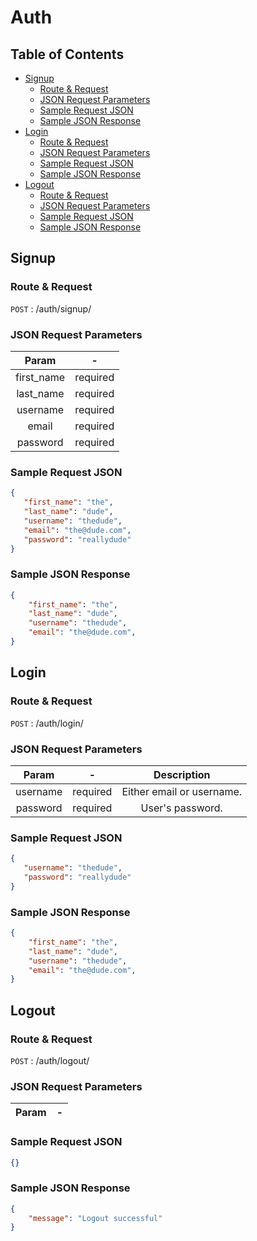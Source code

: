 # Auth <!-- omit in toc -->

## Table of Contents <!-- omit in toc -->

- [Signup](#signup)
  - [Route & Request](#route--request)
  - [JSON Request Parameters](#json-request-parameters)
  - [Sample Request JSON](#sample-request-json)
  - [Sample JSON Response](#sample-json-response)
- [Login](#login)
  - [Route & Request](#route--request-1)
  - [JSON Request Parameters](#json-request-parameters-1)
  - [Sample Request JSON](#sample-request-json-1)
  - [Sample JSON Response](#sample-json-response-1)
- [Logout](#logout)
  - [Route & Request](#route--request-2)
  - [JSON Request Parameters](#json-request-parameters-2)
  - [Sample Request JSON](#sample-request-json-2)
  - [Sample JSON Response](#sample-json-response-2)

## Signup

### Route & Request

``` POST ``` : /auth/signup/

### JSON Request Parameters

**Param**|**-**
:-----:|:-----:
first\_name|required
last\_name|required
username|required
email|required
password|required

### Sample Request JSON

``` JSON
{
   "first_name": "the",
   "last_name": "dude",
   "username": "thedude",
   "email": "the@dude.com",
   "password": "reallydude"
}
```

### Sample JSON Response

``` JSON
{
    "first_name": "the",
    "last_name": "dude",
    "username": "thedude",
    "email": "the@dude.com",
}
```

## Login

### Route & Request

``` POST ``` : /auth/login/

### JSON Request Parameters

**Param**|**-** |**Description**
:-----:|:-----: |:-----:
username|required| Either email or username.
password |required| User's password.

### Sample Request JSON

``` JSON
{
   "username": "thedude",
   "password": "reallydude"
}
```

### Sample JSON Response

``` JSON
{
    "first_name": "the",
    "last_name": "dude",
    "username": "thedude",
    "email": "the@dude.com",
}
```

## Logout

### Route & Request

``` POST ``` : /auth/logout/

### JSON Request Parameters

**Param**|**-**
:-----:|:-----:

### Sample Request JSON

``` JSON
{}
```

### Sample JSON Response

``` JSON
{
    "message": "Logout successful"
}
```

